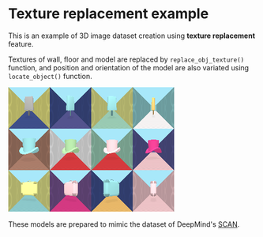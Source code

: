 # Texture replacement example

This is an example of 3D image dataset creation using **texture replacement** feature.

Textures of wall, floor and model are replaced by `replace_obj_texture()` function, and position and orientation of the model are also variated using `locate_object()` function.

![texture_replacement](../../docs/image/tex_replace.png)

These models are prepared to mimic the dataset of DeepMind's [SCAN](https://arxiv.org/abs/1707.03389).



